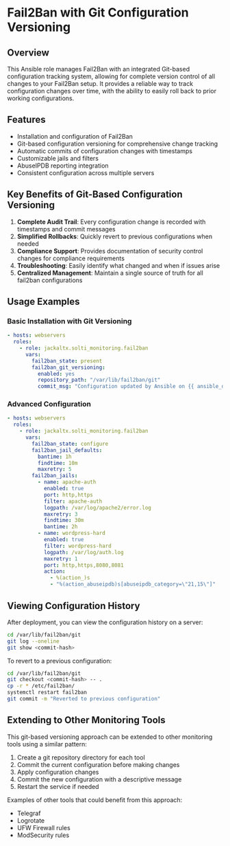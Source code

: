 # Fail2Ban with Git Configuration Versioning

## Overview

This Ansible role manages Fail2Ban with an integrated Git-based configuration tracking system, allowing for complete version control of all changes to your Fail2Ban setup. It provides a reliable way to track configuration changes over time, with the ability to easily roll back to prior working configurations.

## Features

- Installation and configuration of Fail2Ban
- Git-based configuration versioning for comprehensive change tracking
- Automatic commits of configuration changes with timestamps
- Customizable jails and filters
- AbuseIPDB reporting integration
- Consistent configuration across multiple servers

## Key Benefits of Git-Based Configuration Versioning

1. **Complete Audit Trail**: Every configuration change is recorded with timestamps and commit messages
2. **Simplified Rollbacks**: Quickly revert to previous configurations when needed
3. **Compliance Support**: Provides documentation of security control changes for compliance requirements
4. **Troubleshooting**: Easily identify what changed and when if issues arise
5. **Centralized Management**: Maintain a single source of truth for all fail2ban configurations

## Usage Examples

### Basic Installation with Git Versioning

```yaml
- hosts: webservers
  roles:
    - role: jackaltx.solti_monitoring.fail2ban
      vars:
        fail2ban_state: present
        fail2ban_git_versioning:
          enabled: yes
          repository_path: "/var/lib/fail2ban/git"
          commit_msg: "Configuration updated by Ansible on {{ ansible_date_time.iso8601 }}"
```

### Advanced Configuration

```yaml
- hosts: webservers
  roles:
    - role: jackaltx.solti_monitoring.fail2ban
      vars:
        fail2ban_state: configure
        fail2ban_jail_defaults:
          bantime: 1h
          findtime: 10m
          maxretry: 5
        fail2ban_jails:
          - name: apache-auth
            enabled: true
            port: http,https
            filter: apache-auth
            logpath: /var/log/apache2/error.log
            maxretry: 3
            findtime: 30m
            bantime: 2h
          - name: wordpress-hard
            enabled: true
            filter: wordpress-hard
            logpath: /var/log/auth.log
            maxretry: 1
            port: http,https,8080,8081
            action: 
              - %(action_)s
              - "%(action_abuseipdb)s[abuseipdb_category=\"21,15\"]"
```

## Viewing Configuration History

After deployment, you can view the configuration history on a server:

```bash
cd /var/lib/fail2ban/git
git log --oneline
git show <commit-hash>
```

To revert to a previous configuration:

```bash
cd /var/lib/fail2ban/git
git checkout <commit-hash> -- .
cp -r * /etc/fail2ban/
systemctl restart fail2ban
git commit -m "Reverted to previous configuration"
```

## Extending to Other Monitoring Tools

This git-based versioning approach can be extended to other monitoring tools using a similar pattern:

1. Create a git repository directory for each tool
2. Commit the current configuration before making changes
3. Apply configuration changes
4. Commit the new configuration with a descriptive message
5. Restart the service if needed

Examples of other tools that could benefit from this approach:

- Telegraf
- Logrotate
- UFW Firewall rules
- ModSecurity rules
